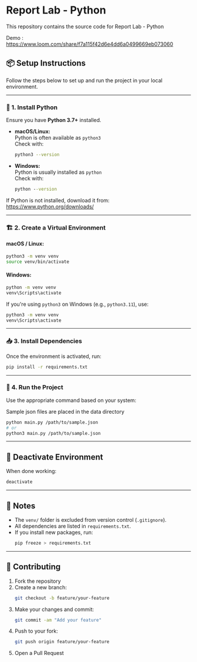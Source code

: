 # Report Lab - Python

This repository contains the source code for Report Lab - Python

Demo : https://www.loom.com/share/f7a115f42d6e4dd6a0499669eb073060

## 📦 Setup Instructions

Follow the steps below to set up and run the project in your local environment.

---

### 🐍 1. Install Python

Ensure you have **Python 3.7+** installed.

- **macOS/Linux:**  
  Python is often available as `python3`  
  Check with:
  ```bash
  python3 --version
  ```

- **Windows:**  
  Python is usually installed as `python`  
  Check with:
  ```cmd
  python --version
  ```

If Python is not installed, download it from: https://www.python.org/downloads/

---

### 🏗️ 2. Create a Virtual Environment

#### macOS / Linux:

```bash
python3 -m venv venv
source venv/bin/activate
```

#### Windows:

```cmd
python -m venv venv
venv\Scripts\activate
```

If you're using `python3` on Windows (e.g., `python3.11`), use:

```cmd
python3 -m venv venv
venv\Scripts\activate
```

---

### 📥 3. Install Dependencies

Once the environment is activated, run:

```bash
pip install -r requirements.txt
```

---

### 🚀 4. Run the Project

Use the appropriate command based on your system:

Sample json files are placed in the data directory
```bash
python main.py /path/to/sample.json
# or
python3 main.py /path/to/sample.json
```

---

## 🧼 Deactivate Environment

When done working:

```bash
deactivate
```

---

## 📝 Notes

- The `venv/` folder is excluded from version control (`.gitignore`).
- All dependencies are listed in `requirements.txt`.
- If you install new packages, run:
  ```bash
  pip freeze > requirements.txt
  ```

---

## 🤝 Contributing

1. Fork the repository
2. Create a new branch:
   ```bash
   git checkout -b feature/your-feature
   ```
3. Make your changes and commit:
   ```bash
   git commit -am "Add your feature"
   ```
4. Push to your fork:
   ```bash
   git push origin feature/your-feature
   ```
5. Open a Pull Request
